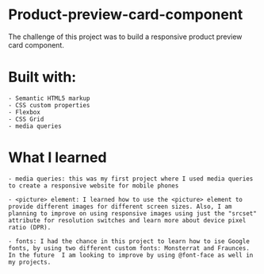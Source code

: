 # Product-preview-card-component

The challenge of this project was to build a responsive product preview card component.

# Built with:

    - Semantic HTML5 markup
    - CSS custom properties
    - Flexbox
    - CSS Grid
    - media queries

# What I learned

    - media queries: this was my first project where I used media queries to create a responsive website for mobile phones

    - <picture> element: I learned how to use the <picture> element to provide different images for different screen sizes. Also, I am planning to improve on using responsive images using just the "srcset" attribute for resolution switches and learn more about device pixel ratio (DPR).

    - fonts: I had the chance in this project to learn how to ise Google fonts, by using two different custom fonts: Monsterrat and Fraunces. In the future  I am looking to improve by using @font-face as well in my projects.
